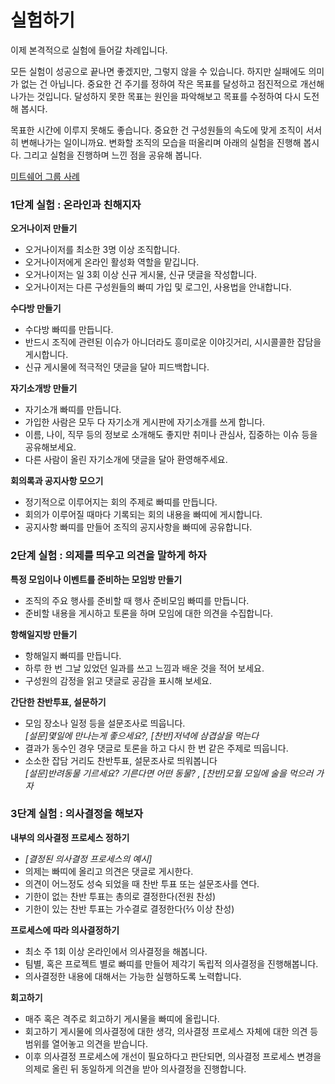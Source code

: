 # 실험하기

이제 본격적으로 실험에 들어갈 차례입니다. 

모든 실험이 성공으로 끝나면 좋겠지만, 그렇지 않을 수 있습니다. 하지만 실패에도 의미가 없는 건 아닙니다. 중요한 건 주기를 정하여 작은 목표를 달성하고 점진적으로 개선해나가는 것입니다. 달성하지 못한 목표는 원인을 파악해보고 목표를 수정하여 다시 도전해 봅시다.

목표한 시간에 이루지 못해도 좋습니다. 중요한 건 구성원들의 속도에 맞게 조직이 서서히 변해나가는 일이니까요. 변화할 조직의 모습을 떠올리며 아래의 실험을 진행해 봅시다. 그리고 실험을 진행하며 느낀 점을 공유해 봅니다.

[미트쉐어 그룹 사례](https://medium.com/%EC%9E%91%EC%A7%80%EB%A7%8C-%EB%A9%8B%EC%A7%84-%EC%9D%BC-%EB%AF%B8%ED%8A%B8%EC%89%90%EC%96%B4/%EB%AF%B8%ED%8A%B8%EC%89%90%EC%96%B4%EC%9D%98-%ED%83%95%EB%B9%84%EC%8B%A4-%EA%B8%B0%EB%B3%B8%EB%B9%A0%EB%9D%A0-%EC%86%8C%EA%B0%9C-14ce93ad09f7)

### 1단계 실험 : 온라인과 친해지자

**오거나이저 만들기**
* 오거나이저를 최소한 3명 이상 조직합니다. 
* 오거나이저에게 온라인 활성화 역할을 맡깁니다.
* 오거나이저는 일 3회 이상 신규 게시물, 신규 댓글을 작성합니다.
* 오거나이저는 다른 구성원들의 빠띠 가입 및 로그인, 사용법을 안내합니다.

**수다방 만들기**
* 수다방 빠띠를 만듭니다. 
* 반드시 조직에 관련된 이슈가 아니더라도 흥미로운 이야깃거리, 시시콜콜한 잡담을 게시합니다. 
* 신규 게시물에 적극적인 댓글을 달아 피드백합니다. 

**자기소개방 만들기**
* 자기소개 빠띠를 만듭니다.
* 가입한 사람은 모두 다 자기소개 게시판에 자기소개를 쓰게 합니다. 
* 이름, 나이, 직무 등의 정보로 소개해도 좋지만 취미나 관심사, 집중하는 이슈 등을 공유해보세요. 
* 다른 사람이 올린 자기소개에 댓글을 달아 환영해주세요.

**회의록과 공지사항 모으기**
* 정기적으로 이루어지는 회의 주제로 빠띠를 만듭니다.
* 회의가 이루어질 때마다 기록되는 회의 내용을 빠띠에 게시합니다.
* 공지사항 빠띠를 만들어 조직의 공지사항을 빠띠에 공유합니다. 


### 2단계 실험 : 의제를 띄우고 의견을 말하게 하자

**특정 모임이나 이벤트를 준비하는 모임방 만들기**
* 조직의 주요 행사를 준비할 때 행사 준비모임 빠띠를 만듭니다.
* 준비할 내용을 게시하고 토론을 하며 모임에 대한 의견을 수집합니다.

**항해일지방 만들기**
* 항해일지 빠띠를 만듭니다.
* 하루 한 번 그날 있었던 일과를 쓰고 느낌과 배운 것을 적어 보세요.
* 구성원의 감정을 읽고 댓글로 공감을 표시해 보세요.

**간단한 찬반투표, 설문하기**
* 모임 장소나 일정 등을 설문조사로 띄웁니다.<br/>
  *[설문]몇일에 만나는게 좋으세요?, [찬반]저녁에 삼겹살을 먹는다*
* 결과가 동수인 경우 댓글로 토론을 하고 다시 한 번 같은 주제로 띄웁니다. 
* 소소한 잡담 거리도 찬반투표, 설문조사로 띄워봅니다<br/>
  *[설문]반려동물 기르세요? 기른다면 어떤 동물? , [찬반]모월 모일에 술을 먹으러 가자*

### 3단계 실험 : 의사결정을 해보자

**내부의 의사결정 프로세스 정하기**
* *[결정된 의사결정 프로세스의 예시]*
 * 의제는 빠띠에 올리고 의견은 댓글로 게시한다. 
 * 의견이 어느정도 성숙 되었을 때 찬반 투표 또는 설문조사를 연다.
 * 기한이 없는 찬반 투표는 총의로 결정한다(전원 찬성)
 * 기한이 있는 찬반 투표는 가수결로 결정한다(⅔ 이상 찬성)
 
**프로세스에 따라 의사결정하기**
* 최소 주 1회 이상 온라인에서 의사결정을 해봅니다.
* 팀별, 혹은 프로젝트 별로 빠띠를 만들어 제각기 독립적 의사결정을 진행해봅니다.
* 의사결정한 내용에 대해서는 가능한 실행하도록 노력합니다.

**회고하기**
* 매주 혹은 격주로 회고하기 게시물을 빠띠에 올립니다.
* 회고하기 게시물에 의사결정에 대한 생각, 의사결정 프로세스 자체에 대한 의견 등 범위를 열어놓고 의견을 받습니다. 
* 이후 의사결정 프로세스에 개선이 필요하다고 판단되면, 의사결정 프로세스 변경을 의제로 올린 뒤 동일하게 의견을 받아 의사결정을 진행합니다.
